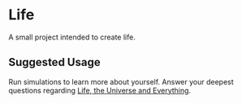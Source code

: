 # Life

A small project intended to create life.

## Suggested Usage
Run simulations to learn more about yourself. Answer your deepest questions regarding [Life, the Universe and Everything](https://en.wikipedia.org/wiki/Life,_the_Universe_and_Everything). 


